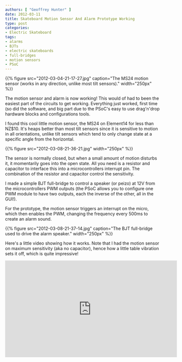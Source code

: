```yaml
---
authors: [ "Geoffrey Hunter" ]
date: 2012-03-11
title: Skateboard Motion Sensor And Alarm Prototype Working
type: post
categories:
- Electric Skateboard
tags:
- alarms
- BJTs
- electric skateboards
- full-bridges
- motion sensors
- PSoC
---
```


{{% figure src="2012-03-04-21-17-27.jpg" caption="The MS24 motion sensor (works in any direction, unlike most tilt sensors)."  width="250px" %}}

The motion sensor and alarm is now working! This would of had to been the easiest part of the circuits to get working. Everything just worked, first time (so did the software, and big part due to the PSoC's easy to use drag'n'drop hardware blocks and configurations tools.

I found this cool little motion sensor, the MS24 on Element14 for less than NZ$10. It's heaps better than most tilt sensors since it is sensitive to motion in all orientations, unlike tilt sensors which tend to only change state at a specific angle from the horizontal.

{{% figure src="2012-03-08-21-36-21.jpg"   width="250px" %}}

The sensor is normally closed, but when a small amount of motion disturbs it, it momentarily goes into the open state. All you need is a resistor and capacitor to interface this into a microcontrollers interrupt pin. The combination of the resistor and capacitor control the sensitivity.

I made a simple BJT full-bridge to control a speaker (or peizo) at 12V from the microcontrollers PWM outputs (the PSoC allows you to configure one PWM module to have two outputs, each the inverse of the other, all in the GUI!).

For the prototype, the motion sensor triggers an interrupt on the micro, which then enables the PWM, changing the frequency every 500ms to create an alarm sound.

{{% figure src="2012-03-08-21-37-14.jpg" caption="The BJT full-bridge used to drive the alarm speaker."  width="250px" %}}

Here's a little video showing how it works. Note that I had the motion sensor on maximum sensitivity (aka no capacitor), hence how a little table vibration sets it off, which is quite impressive!

<iframe width="560" height="315" src="https://www.youtube.com/embed/cKx7CbwUe6E" frameborder="0" allow="accelerometer; autoplay; encrypted-media; gyroscope; picture-in-picture" allowfullscreen></iframe>
